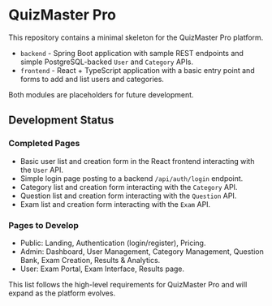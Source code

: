 # QuizMaster Pro

This repository contains a minimal skeleton for the QuizMaster Pro platform.

- `backend` - Spring Boot application with sample REST endpoints and simple
  PostgreSQL-backed `User` and `Category` APIs.
- `frontend` - React + TypeScript application with a basic entry point and forms
  to add and list users and categories.

Both modules are placeholders for future development.

## Development Status

### Completed Pages
- Basic user list and creation form in the React frontend interacting with the `User` API.
- Simple login page posting to a backend `/api/auth/login` endpoint.
- Category list and creation form interacting with the `Category` API.
- Question list and creation form interacting with the `Question` API.
- Exam list and creation form interacting with the `Exam` API.

### Pages to Develop
- Public: Landing, Authentication (login/register), Pricing.
- Admin: Dashboard, User Management, Category Management, Question Bank, Exam Creation, Results & Analytics.
- User: Exam Portal, Exam Interface, Results page.

This list follows the high-level requirements for QuizMaster Pro and will expand as the platform evolves.
